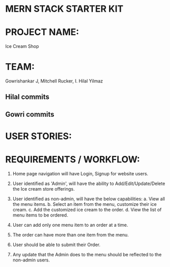 # MERN STACK STARTER KIT


# PROJECT NAME:

Ice Cream Shop

# TEAM:

Gowrishankar J, Mitchell Rucker, I. Hilal Yilmaz

## Hilal commits
## Gowri commits

# USER STORIES:

<Hilal to update the link>

# REQUIREMENTS / WORKFLOW:

1. Home page navigation will have Login, Signup for website users.

2. User identified as 'Admin', will have the ability to Add/Edit/Update/Delete the Ice cream store offerings.

3. User identified as non-admin, will have the below capabilities:
   a. View all the menu items.
   b. Select an item from the menu, customize their ice cream.
   c. Add the customized ice cream to the order.
   d. View the list of menu items to be ordered.

4. User can add only one menu item to an order at a time.

5. The order can have more than one item from the menu.

6. User should be able to submit their Order.

7. Any update that the Admin does to the menu should be reflected to the non-admin users.
